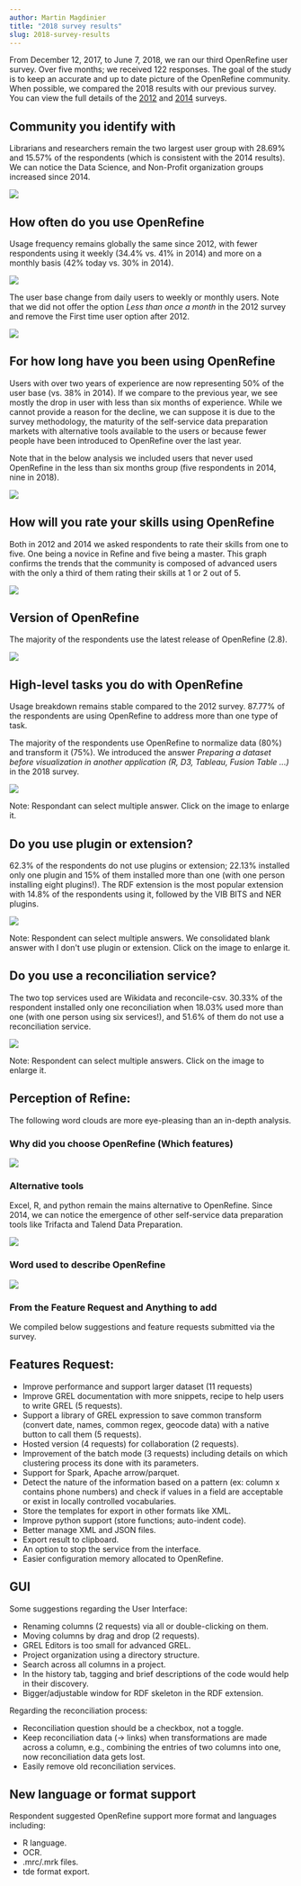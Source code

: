 ```yaml
---
author: Martin Magdinier
title: "2018 survey results"
slug: 2018-survey-results
---
```


From December 12, 2017, to June 7, 2018, we ran our third OpenRefine user survey.  Over five months; we received 122 responses. The goal of the study is to keep an accurate and up to date picture of the OpenRefine community. When possible, we compared the 2018 results with our previous survey. You can view the full details of the [2012](http://googlerefine.blogspot.ca/2012/10/google-refine-usage-survey-results.html) and [2014](http://openrefine.org/blog/2014/08/29/2014-survey-results.html) surveys.

## Community you identify with

Librarians and researchers remain the two largest user group with 28.69%  and 15.57% of the respondents (which is consistent with the 2014 results). We can notice the Data Science, and Non-Profit organization groups increased since 2014.

<a href="/img/2018survey/1.png"><img src="/img/2018survey/1.png" class="inset" /></a>

##  How often do you use OpenRefine

Usage frequency remains globally the same since 2012, with fewer respondents using it weekly (34.4% vs. 41% in 2014) and more on a monthly basis (42% today vs. 30% in 2014). 


<a href="/img/2018survey/21.png"><img src="/img/2018survey/21.png" class="inset" /></a>


The user base change from daily users to weekly or monthly users. Note that we did not offer the option _Less than once a month_ in the 2012 survey and remove the First time user option after 2012. 

<a href="/img/2018survey/22.png"><img src="/img/2018survey/22.png" class="inset" /></a>


## For how long have you been using OpenRefine

Users with over two years of experience are now representing 50% of the user base (vs. 38% in 2014). If we compare to the previous year, we see mostly the drop in user with less than six months of experience. While we cannot provide a reason for the decline, we can suppose it is due to the survey methodology, the maturity of the self-service data preparation markets with alternative tools available to the users or because fewer people have been introduced to OpenRefine over the last year. 

Note that in the below analysis we included users that never used OpenRefine in the less than six months group (five respondents in 2014, nine in 2018). 

<a href="/img/2018survey/23.png"><img src="/img/2018survey/23.png" class="inset" /></a>

## How will you rate your skills using OpenRefine

Both in 2012 and 2014 we asked respondents to rate their skills from one to five. One being a novice in Refine and five being a master. This graph confirms the trends that the community is composed of advanced users with the only a third of them rating their skills at 1 or 2 out of 5.

<a href="/img/2018survey/24.png"><img src="/img/2018survey/24.png" class="inset" /></a>

## Version of OpenRefine

The majority of the respondents use the latest release of OpenRefine (2.8).

<a href="/img/2018survey/3.png"><img src="/img/2018survey/3.png" class="inset" /></a>

## High-level tasks you do with OpenRefine

Usage breakdown remains stable compared to the 2012 survey. 87.77% of the respondents are using OpenRefine to address more than one type of task.

The majority of the respondents use OpenRefine to normalize data (80%) and transform it (75%).  We introduced the answer _Preparing a dataset before visualization in another application (R, D3, Tableau, Fusion Table ...)_  in the 2018 survey.

<a href="/img/2018survey/4.png"><img src="/img/2018survey/4.png" class="inset" /></a>

Note: Respondant can select multiple answer. Click on the image to enlarge it. 

## Do you use plugin or extension?

62.3% of the respondents do not use plugins or extension; 22.13% installed only one plugin and 15% of them installed more than one (with one person installing eight plugins!). The RDF extension is the most popular extension with 14.8% of the respondents using it, followed by the VIB BITS and NER plugins.

<a href="/img/2018survey/5.png"><img src="/img/2018survey/5.png" class="inset" /></a>

Note: Respondent can select multiple answers. We consolidated blank answer with I don't use plugin or extension. Click on the image to enlarge it. 

## Do you use a reconciliation service?

The two top services used are Wikidata and reconcile-csv. 30.33% of the respondent installed only one reconciliation when 18.03% used more than one (with one person using six services!), and 51.6% of them do not use a reconciliation service. 

<a href="/img/2018survey/6.png"><img src="/img/2018survey/6.png" class="inset" /></a>

Note: Respondent can select multiple answers. Click on the image to enlarge it. 

## Perception of Refine: 

The following word clouds are more eye-pleasing than an in-depth analysis.

### Why did you choose OpenRefine (Which features)

<a href="/img/2018survey/reason.png"><img src="/img/2018survey/reason.png" class="inset" /></a>

### Alternative tools 

Excel, R, and python remain the mains alternative to OpenRefine. Since 2014, we can notice the emergence of other self-service data preparation tools like Trifacta and Talend Data Preparation. 

<a href="/img/2018survey/alternative.png"><img src="/img/2018survey/alternative.png" class="inset" /></a>


### Word used to describe OpenRefine


<a href="/img/2018survey/describe.png"><img src="/img/2018survey/describe.png" class="inset" /></a>

### From the Feature Request and Anything to add

We compiled below suggestions and feature requests submitted via the survey. 

## Features Request:

* Improve performance and support larger dataset (11 requests)
* Improve GREL documentation with more snippets, recipe to help users to write GREL (5 requests).
* Support a library of GREL expression to save common transform (convert date, names, common regex, geocode data) with a native button to call them (5 requests).
* Hosted version (4 requests) for collaboration (2 requests).
* Improvement of the batch mode (3 requests) including details on which clustering process its done with its parameters. 
* Support for Spark, Apache arrow/parquet.
* Detect the nature of the information based on a pattern (ex: column x contains phone numbers) and check if values in a field are acceptable or exist in locally controlled vocabularies.
* Store the templates for export in other formats like XML.
* Improve python support (store functions; auto-indent code).
* Better manage XML and JSON files.
* Export result to clipboard.
* An option to stop the service from the interface. 
* Easier configuration memory allocated to OpenRefine.

## GUI

Some suggestions regarding the User Interface:
* Renaming columns (2 requests) via all or double-clicking on them.
* Moving columns by drag and drop (2 requests).
* GREL Editors is too small for advanced GREL.
* Project organization using a directory structure.
* Search across all columns in a project.
* In the history tab, tagging and brief descriptions of the code would help in their discovery.
* Bigger/adjustable window for RDF skeleton in the RDF extension.

Regarding the reconciliation process: 
* Reconciliation question should be a checkbox, not a toggle.
* Keep reconciliation data (-> links) when transformations are made across a column, e.g., combining the entries of two columns into one, now reconciliation data gets lost.
* Easily remove old reconciliation services.

## New language or format support 
Respondent suggested OpenRefine support more format and languages including:
* R language.
* OCR.
* .mrc/.mrk files.
* tde format export.



